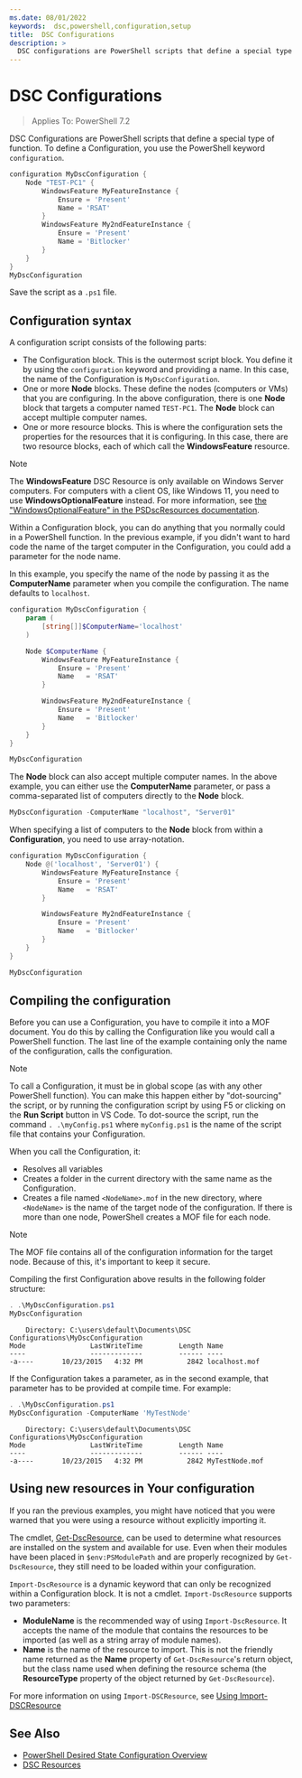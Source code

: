 ```yaml
---
ms.date: 08/01/2022
keywords:  dsc,powershell,configuration,setup
title:  DSC Configurations
description: >
  DSC configurations are PowerShell scripts that define a special type of function.
---
```

# DSC Configurations

> Applies To: PowerShell 7.2

DSC Configurations are PowerShell scripts that define a special type of function. To define a
Configuration, you use the PowerShell keyword `configuration`.

```powershell
configuration MyDscConfiguration {
    Node "TEST-PC1" {
        WindowsFeature MyFeatureInstance {
            Ensure = 'Present'
            Name = 'RSAT'
        }
        WindowsFeature My2ndFeatureInstance {
            Ensure = 'Present'
            Name = 'Bitlocker'
        }
    }
}
MyDscConfiguration
```

Save the script as a `.ps1` file.

## Configuration syntax

A configuration script consists of the following parts:

- The Configuration block. This is the outermost script block. You define it by using the
  `configuration` keyword and providing a name. In this case, the name of the Configuration is
  `MyDscConfiguration`.
- One or more **Node** blocks. These define the nodes (computers or VMs) that you are configuring.
  In the above configuration, there is one **Node** block that targets a computer named `TEST-PC1`.
  The **Node** block can accept multiple computer names.
- One or more resource blocks. This is where the configuration sets the properties for the resources
  that it is configuring. In this case, there are two resource blocks, each of which call the
  **WindowsFeature** resource.

> [!NOTE]
> The **WindowsFeature** DSC Resource is only available on Windows Server computers. For computers
> with a client OS, like Windows 11, you need to use **WindowsOptionalFeature** instead. For more
> information, see
> [the "WindowsOptionalFeature" in the PSDscResources documentation][1].

Within a Configuration block, you can do anything that you normally could in a PowerShell
function. In the previous example, if you didn't want to hard code the name of the target computer
in the Configuration, you could add a parameter for the node name.

In this example, you specify the name of the node by passing it as the **ComputerName** parameter
when you compile the configuration. The name defaults to `localhost`.

```powershell
configuration MyDscConfiguration {
    param (
        [string[]]$ComputerName='localhost'
    )

    Node $ComputerName {
        WindowsFeature MyFeatureInstance {
            Ensure = 'Present'
            Name   = 'RSAT'
        }

        WindowsFeature My2ndFeatureInstance {
            Ensure = 'Present'
            Name   = 'Bitlocker'
        }
    }
}

MyDscConfiguration
```

The **Node** block can also accept multiple computer names. In the above example, you can either use
the **ComputerName** parameter, or pass a comma-separated list of computers directly to the **Node**
block.

```powershell
MyDscConfiguration -ComputerName "localhost", "Server01"
```

When specifying a list of computers to the **Node** block from within a **Configuration**, you need
to use array-notation.

```powershell
configuration MyDscConfiguration {
    Node @('localhost', 'Server01') {
        WindowsFeature MyFeatureInstance {
            Ensure = 'Present'
            Name   = 'RSAT'
        }

        WindowsFeature My2ndFeatureInstance {
            Ensure = 'Present'
            Name   = 'Bitlocker'
        }
    }
}

MyDscConfiguration
```

## Compiling the configuration

Before you can use a Configuration, you have to compile it into a MOF document. You do this by
calling the Configuration like you would call a PowerShell function. The last line of the example
containing only the name of the configuration, calls the configuration.

> [!NOTE]
> To call a Configuration, it must be in global scope (as with any other PowerShell function). You
> can make this happen either by "dot-sourcing" the script, or by running the configuration script
> by using F5 or clicking on the **Run Script** button in VS Code. To dot-source the script, run the
> command `. .\myConfig.ps1` where `myConfig.ps1` is the name of the script file that contains your
> Configuration.

When you call the Configuration, it:

- Resolves all variables
- Creates a folder in the current directory with the same name as the Configuration.
- Creates a file named `<NodeName>.mof` in the new directory, where `<NodeName>` is the name of the
  target node of the configuration. If there is more than one node, PowerShell creates a MOF file
  for each node.

> [!NOTE]
> The MOF file contains all of the configuration information for the target node. Because of this,
> it's important to keep it secure.

Compiling the first Configuration above results in the following folder structure:

```powershell
. .\MyDscConfiguration.ps1
MyDscConfiguration
```

```Output
    Directory: C:\users\default\Documents\DSC Configurations\MyDscConfiguration
Mode                LastWriteTime         Length Name
----                -------------         ------ ----
-a----       10/23/2015   4:32 PM           2842 localhost.mof
```

If the Configuration takes a parameter, as in the second example, that parameter has to be provided
at compile time. For example:

```powershell
. .\MyDscConfiguration.ps1
MyDscConfiguration -ComputerName 'MyTestNode'
```

```Output
    Directory: C:\users\default\Documents\DSC Configurations\MyDscConfiguration
Mode                LastWriteTime         Length Name
----                -------------         ------ ----
-a----       10/23/2015   4:32 PM           2842 MyTestNode.mof
```

## Using new resources in Your configuration

If you ran the previous examples, you might have noticed that you were warned that you were using a
resource without explicitly importing it.

The cmdlet, [Get-DscResource][2], can be used to determine what resources are installed on the
system and available for use. Even when their modules have been placed in `$env:PSModulePath` and
are properly recognized by `Get-DscResource`, they still need to be loaded within your
configuration.

`Import-DscResource` is a dynamic keyword that can only be recognized within a Configuration
block. It is not a cmdlet. `Import-DscResource` supports two parameters:

- **ModuleName** is the recommended way of using `Import-DscResource`. It accepts the name of the
  module that contains the resources to be imported (as well as a string array of module names).
- **Name** is the name of the resource to import. This is not the friendly name returned as the
  **Name** property of `Get-DscResource`'s return object, but the class name used when defining the
  resource schema (the **ResourceType** property of the object returned by `Get-DscResource`).

For more information on using `Import-DSCResource`, see
[Using Import-DSCResource][3]

## See Also

- [PowerShell Desired State Configuration Overview][4]
- [DSC Resources][5]

<!-- Reference Links -->

[1]: https://github.com/PowerShell/PSDscResources#windowsoptionalfeature
[2]: /powershell/module/PSDesiredStateConfiguration/Get-DscResource
[3]: import-dscresource.md
[4]: ../overview.md
[5]: ../resources/resources.md

